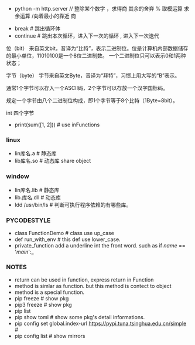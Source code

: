 * python -m http.server
// 整除某个数字 ，求得商   其余的舍弃
% 取模运算  求余运算
/向着最小的靠近   商

- break  # 跳出循环体
- continue # 跳出本次循环，进入下一次的循环 , 进入下一次迭代

位（bit） 来自英文bit，音译为“比特”，表示二进制位。位是计算机内部数据储存的最小单位，11010100是一个8位二进制数。
 一个二进制位只可以表示0和1两种状态；

字节（byte） 字节来自英文Byte，音译为“拜特”，习惯上用大写的“B”表示。

通常1个字节可以存入一个ASCII码，2个字节可以存放一个汉字国标码。

规定一个字节由八个二进制位构成，即1个字节等于8个比特（1Byte=8bit）。

int 四个字节


- print(sum([1, 2])) # use inFunctions

### linux
- lin库名.a # 静态库
- lib库名.so # 动态库 share object

### window
- lin库名.lib # 静态库
- lib.库名.dll # 动态库
- ldd /usr/bin/ls # 判断可执行程序依赖的有哪些库。

### PYCODESTYLE
- class FunctionDemo # class use up_case
- def run_with_env # this def use lower_case.
- private_function add a underline int the front word. such as if _name_ == '_main_':_

### NOTES
- return can be  used in function, express return in Function
- method is simlar as function. but this method is contect to object
- method is a special function.
- pip freeze # show pkg
- pip3 freeze # show pkg
- pip list
- pip show toml # show some pkg's detail informations.
- pip config set global.index-url https://pypi.tuna.tsinghua.edu.cn/simple #
- pip config list # show mirrors
